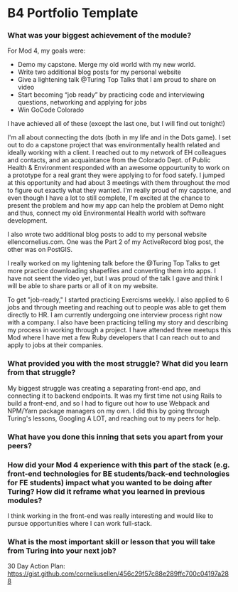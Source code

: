# B4 Portfolio Template

### What was your biggest achievement of the module?
For Mod 4, my goals were:
* Demo my capstone. Merge my old world with my new world.
* Write two additional blog posts for my personal website
* Give a lightening talk @Turing Top Talks that I am proud to share on video
* Start becoming “job ready” by practicing code and interviewing questions, networking and applying for jobs
* Win GoCode Colorado

I have achieved all of these (except the last one, but I will find out tonight!)

I'm all about connecting the dots (both in my life and in the Dots game). I set out to do a capstone project that was environmentally health related and ideally working with a client. I reached out to my network of EH colleagues and contacts, and an acquaintance from the Colorado Dept. of Public Health & Environment responded with an awesome oppourtunity to work on a prototype for a real grant they were applying to for food satefy. I jumped at this opportunity and had about 3 meetings with them throughout the mod to figure out exactly what they wanted. I'm really proud of my capstone, and even though I have a lot to still complete, I'm excited at the chance to present the problem and how my app can help the problem at Demo night and thus, connect my old Environmental Health world with software development.

I also wrote two additional blog posts to add to my personal website ellencornelius.com. One was the Part 2 of my ActiveRecord blog post, the other was on PostGIS.

I really worked on my lightening talk before the @Turing Top Talks to get more practice downloading shapefiles and converting them into apps. I have not seent the video yet, but I was proud of the talk I gave and think I will be able to share parts or all of it on my website. 

To get "job-ready," I started practicing Exercisms weekly. I also applied to 6 jobs and through meeting and reaching out to people was able to get them directly to HR. I am currently undergoing one interview process right now with a company. I also have been practicing telling my story and describing my process in working through a project. I have attended three meetups this Mod where I have met a few Ruby developers that I can reach out to and apply to jobs at their companies.

### What provided you with the most struggle? What did you learn from that struggle?

My biggest struggle was creating a separating front-end app, and connecting it to backend endpoints. It was my first time not using Rails to build a front-end, and so I had to figure out how to use Webpack and NPM/Yarn package managers on my own. I did this by going through Turing's lessons, Googling A LOT, and reaching out to my peers for help. 

### What have you done this inning that sets you apart from your peers?



### How did your Mod 4 experience with this part of the stack (e.g. front-end technologies for BE students/back-end technologies for FE students) impact what you wanted to be doing after Turing? How did it reframe what you learned in previous modules?

I think working in the front-end was really interesting and would like to pursue opportunities where I can work full-stack.

### What is the most important skill or lesson that you will take from Turing into your next job?


30 Day Action Plan: https://gist.github.com/corneliusellen/456c29f57c88e289ffc700c04197a288
